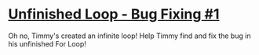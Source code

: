 # [Unfinished Loop - Bug Fixing #1](https://www.codewars.com/kata/unfinished-loop-bug-fixing-number-1 "https://www.codewars.com/kata/55c28f7304e3eaebef0000da")

Oh no, Timmy's created an infinite loop! Help Timmy find and fix the bug in his unfinished For Loop!